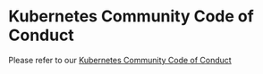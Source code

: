 # Kubernetes Community Code of Conduct

Please refer to our [Kubernetes Community Code of Conduct](https://git.k8s.io/community/code-of-conduct.md)


